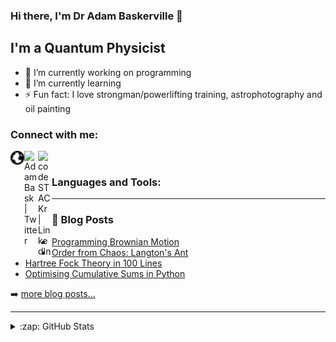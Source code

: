 ### Hi there, I'm Dr Adam Baskerville 👋
## I'm a Quantum Physicist

- 🔭 I’m currently working on programming 
- 🌱 I’m currently learning 
- ⚡ Fun fact: I love strongman/powerlifting training, astrophotography and oil painting

### Connect with me:

[<img align="left" alt="codeSTACKr.com" width="22px" src="https://raw.githubusercontent.com/iconic/open-iconic/master/svg/globe.svg" />][website]
[<img align="left" alt="AdamBask | Twitter" width="22px" src="https://cdn.jsdelivr.net/npm/simple-icons@v3/icons/twitter.svg" />][twitter]
[<img align="left" alt="codeSTACKr | LinkedIn" width="22px" src="https://cdn.jsdelivr.net/npm/simple-icons@v3/icons/linkedin.svg" />][linkedin]

<br />


[website]: https://adambaskerville.github.io/
[course]: https://adambaskerville.github.io/tabs/progchem/
[twitter]: https://twitter.com/AdamBask
[linkedin]: https://www.linkedin.com/in/adam-baskerville-6710811b2/

### Languages and Tools:

---

### 📕 Blog Posts

<!-- BLOG-POST-LIST:START -->
- [Programming Brownian Motion](https://adambaskerville.github.io/posts/BrownianMotion/)
- [Order from Chaos: Langton's Ant ](https://adambaskerville.github.io/posts/LangtonsAnt/)
- [Hartree Fock Theory in 100 Lines](https://adambaskerville.github.io/posts/HartreeFockGuide/)
- [Optimising Cumulative Sums in Python](https://adambaskerville.github.io/posts/CumulativeSum/)
<!-- BLOG-POST-LIST:END -->

➡️ [more blog posts...](https://adambaskerville.github.io/tabs/archives/)

---

<details>
  <summary>:zap: GitHub Stats</summary>

  <img align="left" alt="Adam Baskerville's GitHub Stats" src="https://github-readme-stats.vercel.app/api?username=adambaskerville&show_icons=true&hide_border=true" />

</details>